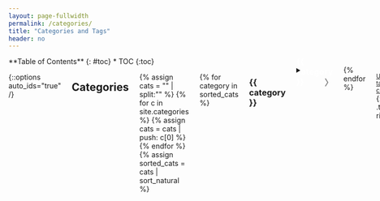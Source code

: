 ```yaml
---
layout: page-fullwidth
permalink: /categories/
title: "Categories and Tags"
header: no
---
```


<div class="row">
<div class="medium-4 medium-push-8 columns" markdown="1">
<div class="panel radius" markdown="1">
**Table of Contents**
{: #toc}
*  TOC
{:toc}
</div>
</div><!-- /.medium-4.columns -->

<div class="medium-8 medium-pull-4 columns" markdown="1">

{::options auto_ids="true" /}

## Categories

{% assign cats = "" | split:"" %}
{% for c in site.categories %}
    {% assign cats = cats | push: c[0] %}
{% endfor %}
{% assign sorted_cats = cats | sort_natural %}




{% for category in sorted_cats %}
### {{ category }}
<details>

<summary><h3 id="exHeader" style="float:left; color:white; margin: -35px 0px 0px 0px">{{ category }}<div id="dropdown-{{ category }}" onClick="changeDropdown(this.id)" style="color:gray; float:right; margin: -2px 0px 0px 10px">〉</div></h3></summary>
<div class="row">
<div class="small-1 column"></div>
<div class="small-11 column">
<ul>
{% for post in site.categories[category] %}
<li><a href="{{ site.url }}{{ site.baseurl }}{{ post.url }}">{{ post.title }}</a></li>
{% endfor %}
</ul>
</div>
</div>
</details>
{% endfor %}

<small markdown="1">[Up to table of contents](#toc)</small>
{: .text-right }

## Tags

{% assign tags = "" | split:"" %}
{% for t in site.tags %}
    {% assign tags = tags | push: t[0] %}
{% endfor %}
{% assign sorted_tags = tags | sort_natural %}

{% for tag in sorted_tags %}
### {{ tag }}
<details>

<summary><h3 style="float:left; color:white; margin: -35px 0px 0px 0px">{{ tag }}<div id="dropdown-{{ tag }}" onClick="changeDropdown(this.id)" style="color:gray; float:right; margin: -2px 0px 0px 10px">〉</div></h3></summary>
<div class="row">
<div class="small-1 column"></div>
<div class="small-11 column">
<ul>
{% for post in site.tags[tag] %}
<li><a href="{{ site.url }}{{ site.baseurl }}{{ post.url }}">{{ post.title }}</a></li>
{% endfor %}
</ul>
</div>
</div>
</details>
{% endfor %}

<small markdown="1">[Up to table of contents](#toc)</small>
{: .text-right }


<script>
function changeDropdown(id) {
  var x = document.getElementById(id);
  var el = document.getElementById('exHeader');
  var style = window.getComputedStyle(el, null).getPropertyValue('font-size');
  var fontSize = parseFloat(style); 
  if (x.innerText === "〉") {
    x.innerText = "﹀";
    x.style.fontSize = (fontSize+7)+'px';
  } else {
  	x.innerHTML = "〉";
    x.style.fontSize = style;
  }
}
</script>
